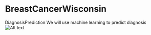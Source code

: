 # BreastCancerWisconsin
DiagnosisPrediction
We will use machine learning to predict diagnosis
![Alt text](https://www.google.com/search?q=image+breast+cancer+&tbm=isch&ved=2ahUKEwiSlcr9meXvAhUD4hoKHSw1CrwQ2-cCegQIABAA&bih=461&biw=1153&rlz=1C1SQJL_frFR935FR935#imgrc=TkTyEhbz2ttxfM)
